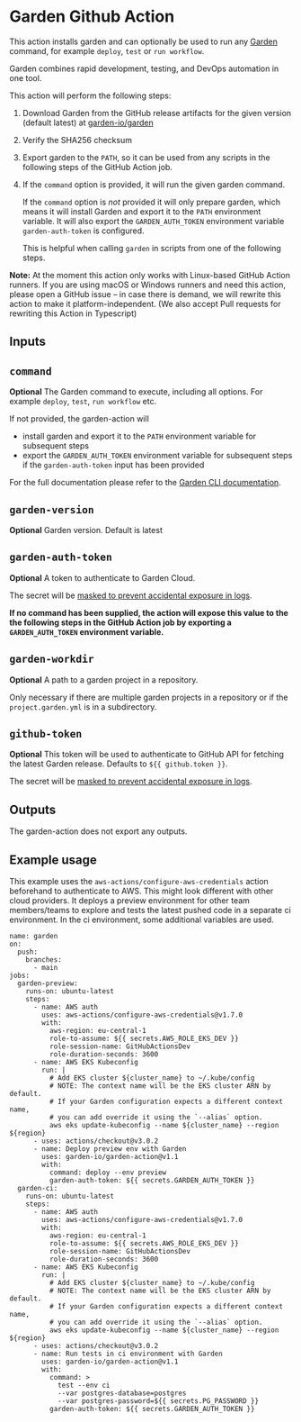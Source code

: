 # Garden Github Action

This action installs garden and can optionally be used to run any [Garden](https://garden.io) command, for example `deploy`, `test` or `run workflow`.

Garden combines rapid development, testing, and DevOps automation in one tool.

This action will perform the following steps:

1. Download Garden from the GitHub release artifacts for the given version (default latest) at [garden-io/garden](https://github.com/garden-io/garden)
2. Verify the SHA256 checksum
3. Export garden to the `PATH`, so it can be used from any scripts in the following steps of the GitHub Action job.
4. If the `command` option is provided, it will run the given garden command.

   If the `command` option is *not* provided it will only prepare garden, which means it will install Garden and export it to the `PATH` environment variable. It will also export the `GARDEN_AUTH_TOKEN` environment variable `garden-auth-token` is configured.

   This is helpful when calling `garden` in scripts from one of the following steps.

**Note:** At the moment this action only works with Linux-based GitHub Action runners.
If you are using macOS or Windows runners and need this action, please open a GitHub issue – in case there is demand, we will rewrite this action to make it platform-independent. (We also accept Pull requests for rewriting this Action in Typescript)

## Inputs

## `command`

**Optional** The Garden command to execute, including all options. For example `deploy`, `test`, `run workflow` etc.

If not provided, the garden-action will
- install garden and export it to the `PATH` environment variable for subsequent steps
- export the `GARDEN_AUTH_TOKEN` environment variable for subsequent steps if the `garden-auth-token` input has been provided

For the full documentation please refer to the [Garden CLI documentation](https://docs.garden.io/reference/commands).

## `garden-version`

**Optional** Garden version. Default is latest

## `garden-auth-token`

**Optional** A token to authenticate to Garden Cloud.

The secret will be [masked to prevent accidental exposure in logs](https://docs.github.com/en/actions/using-workflows/workflow-commands-for-github-actions#masking-a-value-in-log).

**If no command has been supplied, the action will expose this value to the the following steps in the GitHub Action job by exporting a `GARDEN_AUTH_TOKEN` environment variable.**

## `garden-workdir`

**Optional** A path to a garden project in a repository.

Only necessary if there are multiple garden projects in a repository or if the `project.garden.yml` is in a subdirectory.

## `github-token`

**Optional** This token will be used to authenticate to GitHub API for fetching the latest Garden release. Defaults to `${{ github.token }}`.

The secret will be [masked to prevent accidental exposure in logs](https://docs.github.com/en/actions/using-workflows/workflow-commands-for-github-actions#masking-a-value-in-log).


## Outputs

The garden-action does not export any outputs.

## Example usage

This example uses the `aws-actions/configure-aws-credentials` action beforehand to authenticate to AWS. This might look different with other cloud providers.
It deploys a preview environment for other team members/teams to explore and tests the latest pushed code in a separate ci environment. In the ci environment, some additional variables are used.

```
name: garden
on:
  push:
    branches:
      - main
jobs:
  garden-preview:
    runs-on: ubuntu-latest
    steps:
      - name: AWS auth
        uses: aws-actions/configure-aws-credentials@v1.7.0
        with:
          aws-region: eu-central-1
          role-to-assume: ${{ secrets.AWS_ROLE_EKS_DEV }}
          role-session-name: GitHubActionsDev
          role-duration-seconds: 3600
      - name: AWS EKS Kubeconfig
        run: |
          # Add EKS cluster ${cluster_name} to ~/.kube/config
          # NOTE: The context name will be the EKS cluster ARN by default.
          # If your Garden configuration expects a different context name,
          # you can add override it using the `--alias` option.
          aws eks update-kubeconfig --name ${cluster_name} --region ${region}
      - uses: actions/checkout@v3.0.2
      - name: Deploy preview env with Garden
        uses: garden-io/garden-action@v1.1
        with:
          command: deploy --env preview
          garden-auth-token: ${{ secrets.GARDEN_AUTH_TOKEN }}
  garden-ci:
    runs-on: ubuntu-latest
    steps:
      - name: AWS auth
        uses: aws-actions/configure-aws-credentials@v1.7.0
        with:
          aws-region: eu-central-1
          role-to-assume: ${{ secrets.AWS_ROLE_EKS_DEV }}
          role-session-name: GitHubActionsDev
          role-duration-seconds: 3600
      - name: AWS EKS Kubeconfig
        run: |
          # Add EKS cluster ${cluster_name} to ~/.kube/config
          # NOTE: The context name will be the EKS cluster ARN by default.
          # If your Garden configuration expects a different context name,
          # you can add override it using the `--alias` option.
          aws eks update-kubeconfig --name ${cluster_name} --region ${region}
      - uses: actions/checkout@v3.0.2
      - name: Run tests in ci environment with Garden
        uses: garden-io/garden-action@v1.1
        with:
          command: >
            test --env ci
            --var postgres-database=postgres
            --var postgres-password=${{ secrets.PG_PASSWORD }}
          garden-auth-token: ${{ secrets.GARDEN_AUTH_TOKEN }}
```
